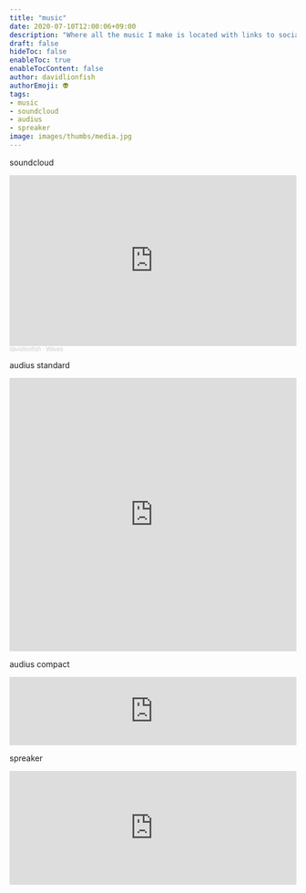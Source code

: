 ```yaml
---
title: "music"
date: 2020-07-10T12:00:06+09:00
description: "Where all the music I make is located with links to social music platforms"
draft: false
hideToc: false
enableToc: true
enableTocContent: false
author: davidlionfish
authorEmoji: 👽
tags: 
- music
- soundcloud
- audius
- spreaker
image: images/thumbs/media.jpg
---
```


soundcloud

<iframe width="100%" height="300" scrolling="no" frameborder="no" allow="autoplay" src="https://w.soundcloud.com/player/?url=https%3A//api.soundcloud.com/tracks/854894704&color=%23ff5500&auto_play=false&hide_related=false&show_comments=true&show_user=true&show_reposts=false&show_teaser=true&visual=true"></iframe><div style="font-size: 10px; color: #cccccc;line-break: anywhere;word-break: normal;overflow: hidden;white-space: nowrap;text-overflow: ellipsis; font-family: Interstate,Lucida Grande,Lucida Sans Unicode,Lucida Sans,Garuda,Verdana,Tahoma,sans-serif;font-weight: 100;"><a href="https://soundcloud.com/david-anderson-311246111" title="davidlionfish" target="_blank" style="color: #cccccc; text-decoration: none;">davidlionfish</a> · <a href="https://soundcloud.com/david-anderson-311246111/waves" title="Waves" target="_blank" style="color: #cccccc; text-decoration: none;">Waves</a></div>

audius standard

<iframe src=https://audius.co/embed/track?id=77114&ownerId=21526&flavor=card width="100%" height="480" allow="encrypted-media" style="border: none;"></iframe>

audius compact

<iframe src="https://audius.co/embed/track?id=77114&ownerId=21526&flavor=compact" width="100%" height="120" allow="encrypted-media" style="border: none;"></iframe>

spreaker

<iframe src="https://widget.spreaker.com/player?episode_id=39902967&theme=light&playlist=false&playlist-continuous=false&autoplay=false&live-autoplay=false&chapters-image=true&episode_image_position=right&hide-logo=false&hide-likes=false&hide-comments=false&hide-sharing=false&hide-download=true" width="100%" height="200px" frameborder="0"></iframe>